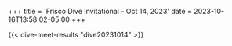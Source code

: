 +++
title = 'Frisco Dive Invitational - Oct 14, 2023'
date = 2023-10-16T13:58:02-05:00
+++

{{< dive-meet-results "dive20231014" >}}